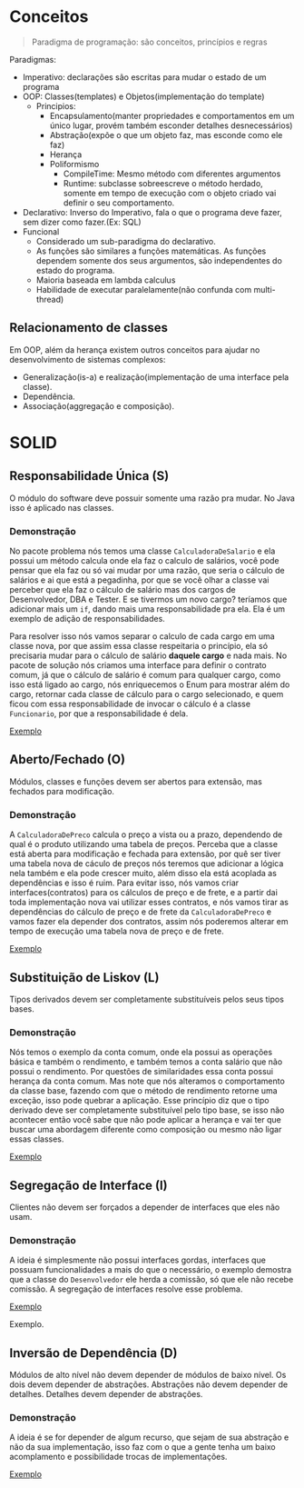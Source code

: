 # Conceitos

> Paradigma de programação: são conceitos, princípios e regras

Paradigmas:
* Imperativo: declarações são escritas para mudar o estado de um programa
* OOP: Classes(templates) e Objetos(implementação do template)
  * Principios:
    * Encapsulamento(manter propriedades e comportamentos em um único lugar, provém também esconder detalhes desnecessários)
    * Abstração(expõe o que um objeto faz, mas esconde como ele faz)
    * Herança
    * Poliformismo
      * CompileTime: Mesmo método com diferentes argumentos
      * Runtime: subclasse sobreescreve o método herdado, somente em tempo de execução com o objeto criado vai definir o seu comportamento.
* Declarativo: Inverso do Imperativo, fala o que o programa deve fazer, sem dizer como fazer.(Ex: SQL)
* Funcional
  * Considerado um sub-paradigma do declarativo.
  * As funções são similares a funções matemáticas. As funções dependem somente dos seus argumentos, são independentes do estado do programa.
  * Maioria baseada em lambda calculus
  * Habilidade de executar paralelamente(não confunda com multi-thread)


## Relacionamento de classes

Em OOP, além da herança existem outros conceitos para ajudar no desenvolvimento de sistemas complexos:
* Generalização(is-a) e realização(implementação de uma interface pela classe).
* Dependência.
* Associação(aggregação e composição).

# SOLID

## Responsabilidade Única (S)

O módulo do software deve possuir somente uma razão pra mudar. No Java isso é aplicado nas classes.

### Demonstração

No pacote problema nós temos uma classe `CalculadoraDeSalario` e ela possui um método calcula onde ela faz o calculo de salários, você pode pensar que ela faz ou só vai mudar por uma razão, que seria o cálculo de salários e ai que está a pegadinha, por que se você olhar a classe vai perceber que ela faz o cálculo de salário mas dos cargos de Desenvolvedor, DBA e Tester. E se tivermos um novo cargo? teríamos que adicionar mais um `if`, dando mais uma responsabilidade pra ela. Ela é um exemplo de adição de responsabilidades.

Para resolver isso nós vamos separar o calculo de cada cargo em uma classe nova, por que assim essa classe respeitaria o princípio, ela só precisaria mudar para o cálculo de salário **daquele cargo** e nada mais. No pacote de solução nós criamos uma interface para definir o contrato comum, já que o cálculo de salário é comum para qualquer cargo, como isso está ligado ao cargo, nós enriquecemos o Enum para mostrar além do cargo, retornar cada classe de cálculo para o cargo selecionado, e quem ficou com essa responsabilidade de invocar o cálculo é a classe `Funcionario`, por que a responsabilidade é dela.

[Exemplo](solid/src/main/java/com/estudo/srp)

## Aberto/Fechado (O)

Módulos, classes e funções devem ser abertos para extensão, mas fechados para modificação.

### Demonstração

A `CalculadoraDePreco` calcula o preço a vista ou a prazo, dependendo de qual é o produto utilizando uma tabela de preços. Perceba que a classe está aberta para modificação e fechada para extensão, por quê ser tiver uma tabela nova de cáculo de preços nós teremos que adicionar a lógica nela também e ela pode crescer muito, além disso ela está acoplada as dependências e isso é ruim. Para evitar isso, nós vamos criar interfaces(contratos) para os cálculos de preço e de frete, e a partir dai toda implementação nova vai utilizar esses contratos, e nós vamos tirar as dependências do cálculo de preço e de frete da `CalculadoraDePreco` e vamos fazer ela depender dos contratos, assim nós poderemos alterar em tempo de execução uma tabela nova de preço e de frete.

[Exemplo](solid/src/main/java/com/estudo/ocp)

## Substituição de Liskov (L)

Tipos derivados devem ser completamente substituíveis pelos seus tipos bases.

### Demonstração

Nós temos o exemplo da conta comum, onde ela possui as operações básica e também o rendimento, e também temos a conta salário que não possui o rendimento. Por questões de similaridades essa conta possui herança da conta comum. Mas note que nós alteramos o comportamento da classe base, fazendo com que o método de rendimento retorne uma exceção, isso pode quebrar a aplicação. Esse princípio diz que o tipo derivado deve ser completamente substituível pelo tipo base, se isso não acontecer então você sabe que não pode aplicar a herança e vai ter que buscar uma abordagem diferente como composição ou mesmo não ligar essas classes.

[Exemplo](solid/src/main/java/com/estudo/lsp)

## Segregação de Interface (I)

Clientes não devem ser forçados a depender de interfaces que eles não usam.

### Demonstração

A ideia é simplesmente não possui interfaces gordas, interfaces que possuam funcionalidades a mais do que o necessário, o exemplo demostra que a classe do `Desenvolvedor` ele herda a comissão, só que ele não recebe comissão. A segregação de interfaces resolve esse problema.

[Exemplo](solid/src/main/java/com/estudo/isp)

Exemplo.

## Inversão de Dependência (D)

Módulos de alto nível não devem depender de módulos de baixo nível. Os dois devem depender de abstrações.
Abstrações não devem depender de detalhes. Detalhes devem depender de abstrações.

### Demonstração

A ideia é se for depender de algum recurso, que sejam de sua abstração e não da sua implementação, isso faz com o que a gente tenha um baixo acomplamento e possibilidade trocas de implementações.

[Exemplo](solid/src/main/java/com/estudo/dip)